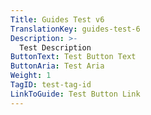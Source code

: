 ```yaml
---
Title: Guides Test v6
TranslationKey: guides-test-6
Description: >-
  Test Description
ButtonText: Test Button Text
ButtonAria: Test Aria
Weight: 1
TagID: test-tag-id
LinkToGuide: Test Button Link
---
```


